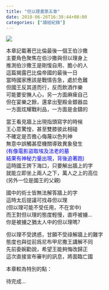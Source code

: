 ```yaml
---
title: "但以理書第五章"
date: 2018-06-26T16:38:44+08:00
categories: ["讀經紀錄"]
---
```

![](https://farm2.staticflickr.com/1826/42284889245_9dfbe764da_k.jpg)  
<!--more-->

本章記載著巴比倫最後一個王伯沙撒  
主要角色聚焦在伯沙撒與但以理身上  
推測伯沙撒王是剛愎自用、膽小的人  
這篇揭露巴比倫帝國的最後一日  
當時國家應該是戰情告急，處於危難  
但國王反其道而行，反而飲酒作樂  
可能要安撫人心，另一方面麻痺自己  
但在宴樂之餘，還拿出聖殿金銀器皿  
一方面炫耀戰利品，一方面是金鑄的  
  
當王看見牆上出現指頭寫字的時候  
王心意驚惶，甚至雙膝彼此相碰  
不確定是否擔心侮蔑以色列神  
無意中誤觸甚麼機關導致異象發生  
<font style="color:blue">(有像電影盜取埃及法老的墓  
結果有神秘力量出現，背後追著跑)</font>  
這時國王誇下海口，只要解出牆上的字  
就能立即坐上兩人之下，萬人之上的高位  
(另外一位是國王的父親)  
  
國中的術士皆無法解答牆上的字  
這時太后提議可找尋但以理  
(但以理可能不受任用，不在宮中)  
而王對但以理的態度輕慢，直呼被擄...  
你是被擄之猶太人中的但以理嗎?  
  
但以理不受誘惑，甘願不受祿解牆上的難字  
態度也與從前爲尼布甲尼撒王講解不同  
先前委婉勸說，希望王能夠悔改歸正  
這次直接宣布審判的訊息，將面臨亡國   
  
本章較為特別的點：  
  
  
<!--
http://www.springsf.org/07/big5/07.htm
王就位10年，但以理沒沒無聞，不受重視  
王鄙視但以理，被打入冷宮(低潮!?)  
盡說不好聽的話(烏鴉嘴!?)  
  

王不看重不信神，驕傲不看重神  
審判當夜就發生  
-->

待完成...